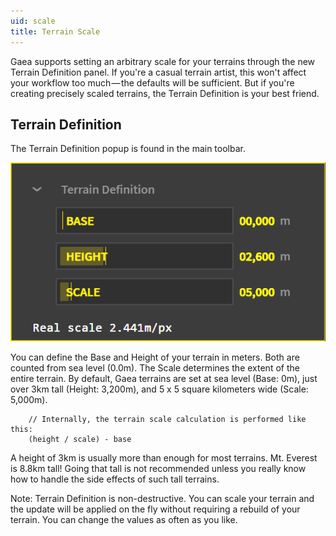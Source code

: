 ```yaml
---
uid: scale
title: Terrain Scale
---
```


Gaea supports setting an arbitrary scale for your terrains through the new Terrain Definition panel. If you're a casual terrain artist, this won't affect your workflow too much — the defaults will be sufficient. But if you're creating precisely scaled terrains, the Terrain Definition is your best friend.

## Terrain Definition
The Terrain Definition popup is found in the main toolbar.

![](/images/ui/Pop-Definition.png)

You can define the Base and Height of your terrain in meters. Both are counted from sea level (0.0m). The Scale determines the extent of the entire terrain. By default, Gaea terrains are set at sea level (Base: 0m), just over 3km tall (Height: 3,200m), and 5 x 5 square kilometers wide (Scale: 5,000m).

```
    // Internally, the terrain scale calculation is performed like this:
    (height / scale) - base

```

A height of 3km is usually more than enough for most terrains. Mt. Everest is 8.8km tall! Going that tall is not recommended unless you really know how to handle the side effects of such tall terrains.

Note: Terrain Definition is non-destructive. You can scale your terrain and the update will be applied on the fly without requiring a rebuild of your terrain. You can change the values as often as you like.
